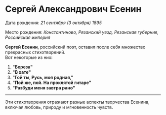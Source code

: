 # Сергей Александрович Есенин
Дата рождения: _21 сентября (3 октября) 1895_

Место рождения: _Константиново, Рязанский уезд, Рязанская губерния, Российская империя_


**Сергей Есенин**, российский поэт, оставил после себя множество прекрасных стихотворений.  
Вот некоторые из них:

1. **"Береза"**
2. **"В хате"**
3. **"Гой ты, Русь, моя родная,"**
4. **"Пой же, пой. На проклятой гитаре"**
5. **"Разбуди меня завтра рано"**

---

Эти стихотворения отражают разные аспекты творчества Есенина, включая любовь, природу и мгновенность чувств.